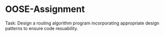 # OOSE-Assignment
Task:
  Design a routing algorithm program incorporating appropriate design patterns to ensure code resuability.

